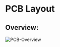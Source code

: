 # PCB Layout

## Overview:
![PCB-Overview](https://gitlab.tu-ilmenau.de/FakMB/QBV/systems/legocity/legocity/raw/master/Hardware%20Documentation/PCB%20Layout/PCB-Pictures/PCB-Overview.png)